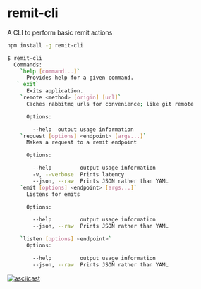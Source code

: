 # remit-cli
A CLI to perform basic remit actions

``` sh
npm install -g remit-cli
```

``` sh
$ remit-cli
  Commands:
    `help [command...]`
      Provides help for a given command.
   ` exit`
      Exits application.
    `remote <method> [origin] [url]`
      Caches rabbitmq urls for convenience; like git remote

      Options:

        --help  output usage information
    `request [options] <endpoint> [args...]`
      Makes a request to a remit endpoint

      Options:

        --help         output usage information
        -v, --verbose  Prints latency
        --json, --raw  Prints JSON rather than YAML
    `emit [options] <endpoint> [args...]`
      Listens for emits

      Options:

        --help         output usage information
        --json, --raw  Prints JSON rather than YAML

    `listen [options] <endpoint>`
      Options:

        --help         output usage information
        --json, --raw  Prints JSON rather than YAML

```

[![asciicast](https://asciinema.org/a/7QTBx2nEOkpvltjqdW7cu9Lbr.png)](https://asciinema.org/a/7QTBx2nEOkpvltjqdW7cu9Lbr)